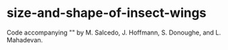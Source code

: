 # size-and-shape-of-insect-wings
Code accompanying "" by M. Salcedo, J. Hoffmann, S. Donoughe, and L. Mahadevan.

